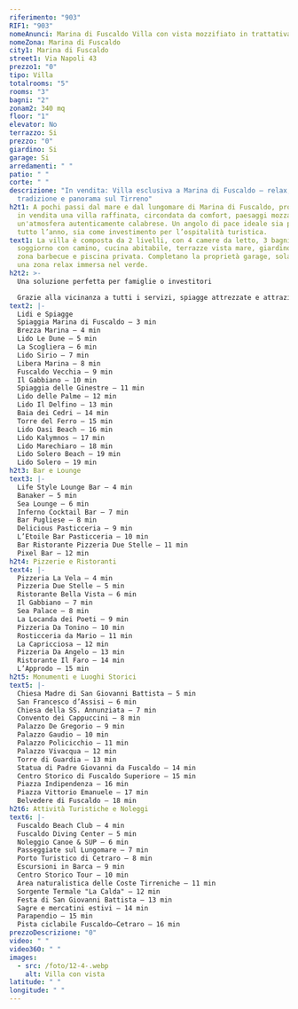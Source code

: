 ```yaml
---
riferimento: "903"
RIF1: "903"
nomeAnunci: Marina di Fuscaldo Villa con vista mozzifiato in trattativa
nomeZona: Marina di Fuscaldo
city1: Marina di Fuscaldo
street1: Via Napoli 43
prezzo1: "0"
tipo: Villa
totalrooms: "5"
rooms: "3"
bagni: "2"
zonam2: 340 mq
floor: "1"
elevator: No
terrazzo: Si
prezzo: "0"
giardino: Si
garage: Si
arredamenti: " "
patio: " "
corte: " "
descrizione: "In vendita: Villa esclusiva a Marina di Fuscaldo – relax,
  tradizione e panorama sul Tirreno"
h2t1: A pochi passi dal mare e dal lungomare di Marina di Fuscaldo, proponiamo
  in vendita una villa raffinata, circondata da comfort, paesaggi mozzafiato e
  un'atmosfera autenticamente calabrese. Un angolo di pace ideale sia per vivere
  tutto l’anno, sia come investimento per l’ospitalità turistica.
text1: La villa è composta da 2 livelli, con 4 camere da letto, 3 bagni, ampio
  soggiorno con camino, cucina abitabile, terrazze vista mare, giardino curato,
  zona barbecue e piscina privata. Completano la proprietà garage, solarium e
  una zona relax immersa nel verde.
h2t2: >-
  Una soluzione perfetta per famiglie o investitori

  Grazie alla vicinanza a tutti i servizi, spiagge attrezzate e attrazioni culturali, questa villa è ideale per affitti brevi o per chi cerca una residenza di prestigio al mare.
text2: |-
  Lidi e Spiagge
  Spiaggia Marina di Fuscaldo – 3 min
  Brezza Marina – 4 min
  Lido Le Dune – 5 min
  La Scogliera – 6 min
  Lido Sirio – 7 min
  Libera Marina – 8 min
  Fuscaldo Vecchia – 9 min
  Il Gabbiano – 10 min
  Spiaggia delle Ginestre – 11 min
  Lido delle Palme – 12 min
  Lido Il Delfino – 13 min
  Baia dei Cedri – 14 min
  Torre del Ferro – 15 min
  Lido Oasi Beach – 16 min
  Lido Kalymnos – 17 min
  Lido Marechiaro – 18 min
  Lido Solero Beach – 19 min
  Lido Solero – 19 min
h2t3: Bar e Lounge
text3: |-
  Life Style Lounge Bar – 4 min
  Banaker – 5 min
  Sea Lounge – 6 min
  Inferno Cocktail Bar – 7 min
  Bar Pugliese – 8 min
  Delicious Pasticceria – 9 min
  L’Etoile Bar Pasticceria – 10 min
  Bar Ristorante Pizzeria Due Stelle – 11 min
  Pixel Bar – 12 min
h2t4: Pizzerie e Ristoranti
text4: |-
  Pizzeria La Vela – 4 min
  Pizzeria Due Stelle – 5 min
  Ristorante Bella Vista – 6 min
  Il Gabbiano – 7 min
  Sea Palace – 8 min
  La Locanda dei Poeti – 9 min
  Pizzeria Da Tonino – 10 min
  Rosticceria da Mario – 11 min
  La Capricciosa – 12 min
  Pizzeria Da Angelo – 13 min
  Ristorante Il Faro – 14 min
  L’Approdo – 15 min
h2t5: Monumenti e Luoghi Storici
text5: |-
  Chiesa Madre di San Giovanni Battista – 5 min
  San Francesco d’Assisi – 6 min
  Chiesa della SS. Annunziata – 7 min
  Convento dei Cappuccini – 8 min
  Palazzo De Gregorio – 9 min
  Palazzo Gaudio – 10 min
  Palazzo Policicchio – 11 min
  Palazzo Vivacqua – 12 min
  Torre di Guardia – 13 min
  Statua di Padre Giovanni da Fuscaldo – 14 min
  Centro Storico di Fuscaldo Superiore – 15 min
  Piazza Indipendenza – 16 min
  Piazza Vittorio Emanuele – 17 min
  Belvedere di Fuscaldo – 18 min
h2t6: Attività Turistiche e Noleggi
text6: |-
  Fuscaldo Beach Club – 4 min
  Fuscaldo Diving Center – 5 min
  Noleggio Canoe & SUP – 6 min
  Passeggiate sul Lungomare – 7 min
  Porto Turistico di Cetraro – 8 min
  Escursioni in Barca – 9 min
  Centro Storico Tour – 10 min
  Area naturalistica delle Coste Tirreniche – 11 min
  Sorgente Termale "La Calda" – 12 min
  Festa di San Giovanni Battista – 13 min
  Sagre e mercatini estivi – 14 min
  Parapendio – 15 min
  Pista ciclabile Fuscaldo–Cetraro – 16 min
prezzoDescrizione: "0"
video: " "
video360: " "
images:
  - src: /foto/12-4-.webp
    alt: Villa con vista
latitude: " "
longitude: " "
---
```


